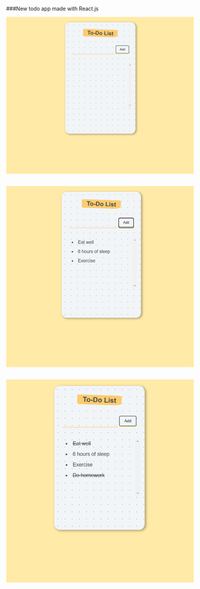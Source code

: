 ###New todo app made with React.js


<img src="./Screenshots/Initial.png" alt="Markdown Monster icon" style="margin-right: 10px;" />

<img src="./Screenshots/with%20items.png" alt="Markdown Monster icon" style="margin-right: 10px; margin-top: 30px;" />

<img src="./Screenshots/strikethrough.png" alt="Markdown Monster icon" style="margin-right: 10px; margin-top: 30px;" />


